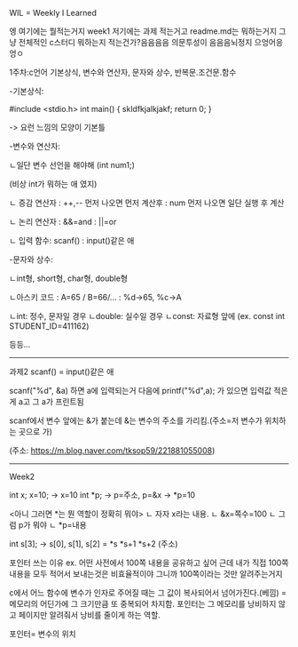 WIL = Weekly I Learned

엥 여기에는 뭘적는거지
week1 저기에는 과제 적는거고
readme.md는 뭐하는거지 그냥 전체적인 c스터디 뭐하는지 적는건가?음음음음 의문투성이 음음음뇌정지 으엉어응엉ㅇ

1주차:c언어 기본상식, 변수와 연산자, 문자와 상수, 반복문.조건문.함수

-기본상식:

#include <stdio.h>
int main() {
    skldfkjalkjakf;
    return 0;
}

-> 요런 느낌의 모양이 기본틀

-변수와 연산자:

ㄴ일단 변수 선언을 해야해 (int num1;)

(비상 int가 뭐하는 애 였지)

ㄴ 증감 연산자
: ++,-- 먼저 나오면 먼저 계산후
: num 먼저 나오면 일단 실행 후 계산

ㄴ 논리 연산자
: &&=and
: ||=or

ㄴ 입력 함수: scanf()
: input()같은 애

-문자와 상수:

ㄴint형, short형, char형, double형

ㄴ아스키 코드
: A=65 / B=66/...
: %d->65, %c->A

ㄴint: 정수, 문자일 경우
ㄴdouble: 실수일 경우
ㄴconst: 자료형 앞에 (ex. const int STUDENT_ID=411162)

등등...

------------------------------------
과제2
scanf() = input()같은 애

scanf("%d", &a)
하면 a에 입력되는거
다음에
printf("%d",a); 가 있으면
입력값 적은게 a고 그 a가 프린트됨

scanf에서 변수 앞에는 &가 붙는데
&는 변수의 주소를 가리킴.(주소=저 변수가 위치하는 곳으로 가)

(주소: https://m.blog.naver.com/tksop59/221881055008)

-----------------------------------
Week2

int x; x=10; -> x=10
int *p; -> p=주소, p=&x -> *p=10

<아니 그러면 *는 뭔 역할이 정확히 뭐야>
ㄴ 자자 x라는 내용.
ㄴ &x=쪽수=100
ㄴ 그럼 p가 뭐야
ㄴ *p=내용




int s[3];
-> s[0], s[1], s[2]
=   *s  *s+1  *s+2 (주소)

포인터 쓰는 이유
ex. 어떤 사전에서 100쪽 내용을 공유하고 싶어
근데 내가 직접 100쪽 내용을 모두 적어서 보내는것은 비효율적이야
그니까 100쪽이라는 것만 알려주는거지


c에서 
어느 함수에 변수가 인자로 주어질 때는
그 값이 복사되어서 넘어가진다.(베낌)
= 메모리의 어딘가에 그 크기만큼 또 중복되어 차지함.
포인터는 그 메모리를 낭비하지 않고 페이지만 알려줘서 낭비를 줄이게 하는 역할.


포인터= 변수의 위치
